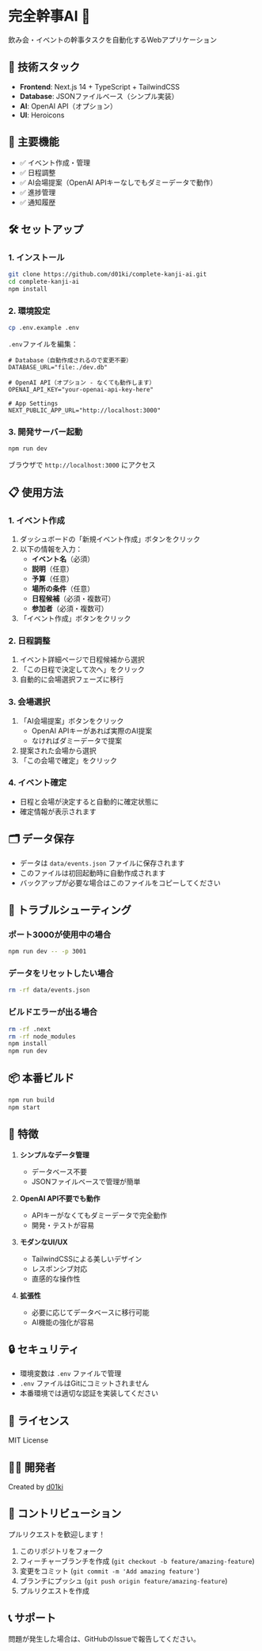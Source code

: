 # 完全幹事AI 🤖

飲み会・イベントの幹事タスクを自動化するWebアプリケーション

## 🚀 技術スタック

- **Frontend**: Next.js 14 + TypeScript + TailwindCSS
- **Database**: JSONファイルベース（シンプル実装）
- **AI**: OpenAI API（オプション）
- **UI**: Heroicons

## 🎯 主要機能

- ✅ イベント作成・管理
- ✅ 日程調整
- ✅ AI会場提案（OpenAI APIキーなしでもダミーデータで動作）
- ✅ 進捗管理
- ✅ 通知履歴

## 🛠 セットアップ

### 1. インストール

```bash
git clone https://github.com/d01ki/complete-kanji-ai.git
cd complete-kanji-ai
npm install
```

### 2. 環境設定

```bash
cp .env.example .env
```

`.env`ファイルを編集：

```env
# Database（自動作成されるので変更不要）
DATABASE_URL="file:./dev.db"

# OpenAI API（オプション - なくても動作します）
OPENAI_API_KEY="your-openai-api-key-here"

# App Settings
NEXT_PUBLIC_APP_URL="http://localhost:3000"
```

### 3. 開発サーバー起動

```bash
npm run dev
```

ブラウザで `http://localhost:3000` にアクセス

## 📋 使用方法

### 1. イベント作成

1. ダッシュボードの「新規イベント作成」ボタンをクリック
2. 以下の情報を入力：
   - **イベント名**（必須）
   - **説明**（任意）
   - **予算**（任意）
   - **場所の条件**（任意）
   - **日程候補**（必須・複数可）
   - **参加者**（必須・複数可）
3. 「イベント作成」ボタンをクリック

### 2. 日程調整

1. イベント詳細ページで日程候補から選択
2. 「この日程で決定して次へ」をクリック
3. 自動的に会場選択フェーズに移行

### 3. 会場選択

1. 「AI会場提案」ボタンをクリック
   - OpenAI APIキーがあれば実際のAI提案
   - なければダミーデータで提案
2. 提案された会場から選択
3. 「この会場で確定」をクリック

### 4. イベント確定

- 日程と会場が決定すると自動的に確定状態に
- 確定情報が表示されます

## 🗂 データ保存

- データは `data/events.json` ファイルに保存されます
- このファイルは初回起動時に自動作成されます
- バックアップが必要な場合はこのファイルをコピーしてください

## 🔧 トラブルシューティング

### ポート3000が使用中の場合

```bash
npm run dev -- -p 3001
```

### データをリセットしたい場合

```bash
rm -rf data/events.json
```

### ビルドエラーが出る場合

```bash
rm -rf .next
rm -rf node_modules
npm install
npm run dev
```

## 📦 本番ビルド

```bash
npm run build
npm start
```

## 🌟 特徴

1. **シンプルなデータ管理**
   - データベース不要
   - JSONファイルベースで管理が簡単

2. **OpenAI API不要でも動作**
   - APIキーがなくてもダミーデータで完全動作
   - 開発・テストが容易

3. **モダンなUI/UX**
   - TailwindCSSによる美しいデザイン
   - レスポンシブ対応
   - 直感的な操作性

4. **拡張性**
   - 必要に応じてデータベースに移行可能
   - AI機能の強化が容易

## 🔒 セキュリティ

- 環境変数は `.env` ファイルで管理
- `.env` ファイルはGitにコミットされません
- 本番環境では適切な認証を実装してください

## 📄 ライセンス

MIT License

## 👨‍💻 開発者

Created by [d01ki](https://github.com/d01ki)

## 🤝 コントリビューション

プルリクエストを歓迎します！

1. このリポジトリをフォーク
2. フィーチャーブランチを作成 (`git checkout -b feature/amazing-feature`)
3. 変更をコミット (`git commit -m 'Add amazing feature'`)
4. ブランチにプッシュ (`git push origin feature/amazing-feature`)
5. プルリクエストを作成

## 📞 サポート

問題が発生した場合は、GitHubのIssueで報告してください。